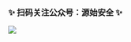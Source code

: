 ###                                         ✨  扫码关注公众号：源始安全  ✨
![](https://mmbiz.qpic.cn/sz_mmbiz_jpg/wnjI3TWcLuryXibniaGuToQibaibGHxRkicaYZOU98PNFicA4SuZbBVf6XNvYAf0ibbuZY5yfH61GtiaPycjsxFk93niazw/640?wx_fmt=jpeg)
<!--
**FeigongSec/FeigongSec** is a ✨ _special_ ✨ repository because its `README.md` (this file) appears on your GitHub profile.

Here are some ideas to get you started:

- 🔭 I’m currently working on ...
- 🌱 I’m currently learning ...
- 👯 I’m looking to collaborate on ...
- 🤔 I’m looking for help with ...
- 💬 Ask me about ...
- 📫 How to reach me: ...
- 😄 Pronouns: ...
- ⚡ Fun fact: ...
-->
